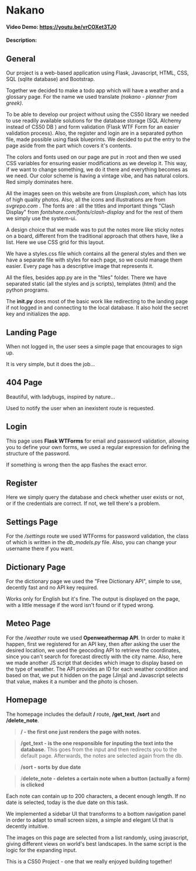 # Nakano

#### Video Demo: <https://youtu.be/vrCOXet3TJ0>

#### Description:

  

## General

Our project is a web-based application using Flask, Javascript, HTML, CSS, SQL (sqlite database) and Bootstrap.

Together we decided to make a todo app which will have a weather and a glossary page. For the name we used translate *(nakano - planner from greek)*.

To be able to develop our project without using the CS50 library we needed to use readily available solutions for the database storage (SQL Alchemy instead of CS50 DB ) and form validation (Flask WTF Form for an easier validation process). Also, the register and login are in a separated python file, made possible using flask blueprints. We decided to put the entry to the page aside from the part which covers it's contents.

The colors and fonts used on our page are put in :root and then we used CSS variables for ensuring easier modifications as we develop it. This way, if we want to change something, we do it there and everything becomes as we need. Our color scheme is having a vintage vibe, and has natural colors. Red simply dominates here.

All the images seen on this website are from *Unsplash.com*, which has lots of high quality photos. Also, all the icons and illustrations are from *svgrepo.com* . The fonts are : all the titles and important things "Clash Display" from *fontshare.com/fonts/clash-display* and for the rest of them we simply use the system-ui.

A design choice that we made was to put the notes more like sticky notes on a board, different from the traditional approach that others have, like a list. Here we use CSS grid for this layout.

We have a styles.css file which contains all the general styles and then we have a separate file with styles for each page, so we could manage them easier. Every page has a descriptive image that represents it.

All the files, besides app.py are in the "files" folder. There we have separated static (all the styles and js scripts), templates (html) and the python programs.

The __init.py__ does most of the basic work like redirecting to the landing page if not logged in and connecting to the local database. It also hold the secret key and initializes the app.
  


## Landing Page

When not logged in, the user sees a simple page that encourages to sign up.

It is very simple, but it does the job...

  

## 404 Page

Beautiful, with ladybugs, inspired by nature...

Used to notify the user when an inexistent route is requested.

  

## Login

This page uses **Flask WTForms** for email and password validation, allowing you to define your own forms, we used a regular expression for defining the structure of the password.

If something is wrong then the app flashes the exact error.

## Register
Here we simply query the database and check whether user exists or not, or if the credentials are correct. If not, we tell there's a problem.
  

## Settings Page

For the */settings* route we used WTForms for password validation, the class of which is written in the *db_models.py* file. Also, you can change your username there if you want.

  

## Dictionary Page

For the dictionary page we used the "Free Dictionary API", simple to use, decently fast and no API key required.

Works only for English but it's fine. The output is displayed on the page, with a little message if the word isn't found or if typed wrong.

  

## Meteo Page

For the */weather* route we used **Openweathermap API**. In order to make it happen, first we registered for an API key, then after asking the user the desired location, we used the geocoding API to retrieve the coordinates, since you can't search for forecast directly with the city name. Also, here we made another JS script that decides which image to display based on the type of weather. The API provides an ID for each weather condition and based on that, we put it hidden on the page (Jinja) and Javascript selects that value, makes it a number and the photo is chosen.

  

## Homepage

The homepage includes the default **/** route, **/get_text**, **/sort** and **/delete_note**. 
>**/ - the first one just renders the page with notes.**

>**/get_text - is the one responsible for inputing the text into the database.** This goes from the input and then redirects you to the default page. Afterwards, the notes are selected again from the db.

>**/sort - sorts by due date**

>/**delete_note - deletes a certain note when a button (actually a form) is clicked**

Each note can contain up to 200 characters, a decent enough length. If no date is selected, today is the due date on this task.

We implemented a sidebar UI that transforms to a bottom navigation panel in order to adapt to small screen sizes, a simple and elegant UI that is decently intuitive.

The images on this page are selected from a list randomly, using javascript, giving different views on world's best landscapes. In the same script is the logic for the expanding input.

This is a CS50 Project - one that we really enjoyed building together!
